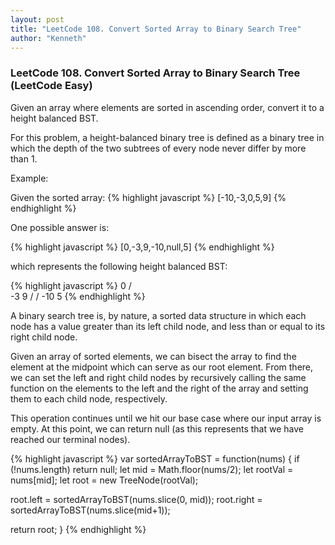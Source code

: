 ```yaml
---
layout: post
title: "LeetCode 108. Convert Sorted Array to Binary Search Tree"
author: "Kenneth"
---
```


<!-- ### Construct a Binary Tree from Preorder & Inorder Traversal (JavaScript) -->
### LeetCode 108. Convert Sorted Array to Binary Search Tree (LeetCode Easy)

Given an array where elements are sorted in ascending order, convert it to a height balanced BST.

For this problem, a height-balanced binary tree is defined as a binary tree in which the depth of the two subtrees of every node never differ by more than 1.

Example:

Given the sorted array: 
{% highlight javascript %}
[-10,-3,0,5,9]
{% endhighlight %}

One possible answer is: 

{% highlight javascript %}
[0,-3,9,-10,null,5]
{% endhighlight %}

 which represents the following height balanced BST:

{% highlight javascript %}
      0
     / \
   -3   9
   /   /
 -10  5
{% endhighlight %}


A binary search tree is, by nature, a sorted data structure in which each node has a value greater than its left child node, and less than or equal to its right child node. 

Given an array of sorted elements, we can bisect the array to find the element at the midpoint which can serve as our root element. From there, we can set the left and right child nodes by recursively calling the same function on the elements to the left and the right of the array and setting them to each child node, respectively. 

This operation continues until we hit our base case where our input array is empty. At this point, we can return null (as this represents that we have reached our terminal nodes).

{% highlight javascript %}
var sortedArrayToBST = function(nums) {
  if (!nums.length) return null;
  let mid = Math.floor(nums/2);
  let rootVal = nums[mid];
  let root = new TreeNode(rootVal);
  
  root.left = sortedArrayToBST(nums.slice(0, mid));
  root.right = sortedArrayToBST(nums.slice(mid+1));
  
  return root;
}
{% endhighlight %}